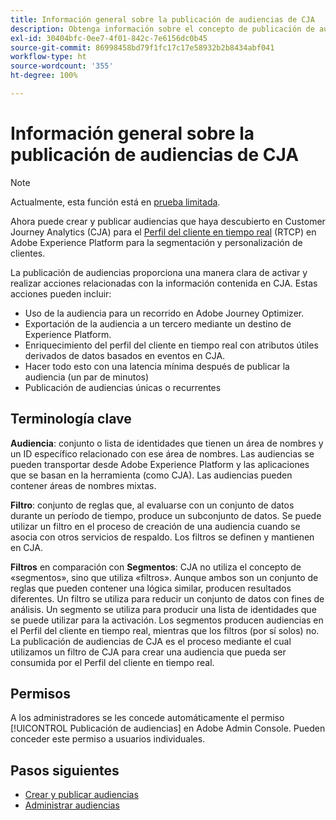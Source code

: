 ```yaml
---
title: Información general sobre la publicación de audiencias de CJA
description: Obtenga información sobre el concepto de publicación de audiencias en Customer Journey Analytics
exl-id: 30404bfc-0ee7-4f01-842c-7e6156dc0b45
source-git-commit: 86998458bd79f1fc17c17e58932b2b8434abf041
workflow-type: ht
source-wordcount: '355'
ht-degree: 100%

---
```


# Información general sobre la publicación de audiencias de CJA

>[!NOTE]
>
>Actualmente, esta función está en [prueba limitada](/help/release-notes/releases.md).

Ahora puede crear y publicar audiencias que haya descubierto en Customer Journey Analytics (CJA) para el [Perfil del cliente en tiempo real](https://experienceleague.adobe.com/docs/experience-platform/profile/home.html?lang=es) (RTCP) en Adobe Experience Platform para la segmentación y personalización de clientes.

La publicación de audiencias proporciona una manera clara de activar y realizar acciones relacionadas con la información contenida en CJA. Estas acciones pueden incluir:

* Uso de la audiencia para un recorrido en Adobe Journey Optimizer.
* Exportación de la audiencia a un tercero mediante un destino de Experience Platform.
* Enriquecimiento del perfil del cliente en tiempo real con atributos útiles derivados de datos basados en eventos en CJA.
* Hacer todo esto con una latencia mínima después de publicar la audiencia (un par de minutos)
* Publicación de audiencias únicas o recurrentes

## Terminología clave

**Audiencia**: conjunto o lista de identidades que tienen un área de nombres y un ID específico relacionado con ese área de nombres. Las audiencias se pueden transportar desde Adobe Experience Platform y las aplicaciones que se basan en la herramienta (como CJA). Las audiencias pueden contener áreas de nombres mixtas.

**Filtro**: conjunto de reglas que, al evaluarse con un conjunto de datos durante un período de tiempo, produce un subconjunto de datos. Se puede utilizar un filtro en el proceso de creación de una audiencia cuando se asocia con otros servicios de respaldo. Los filtros se definen y mantienen en CJA.

**Filtros** en comparación con **Segmentos**: CJA no utiliza el concepto de «segmentos», sino que utiliza «filtros». Aunque ambos son un conjunto de reglas que pueden contener una lógica similar, producen resultados diferentes. Un filtro se utiliza para reducir un conjunto de datos con fines de análisis. Un segmento se utiliza para producir una lista de identidades que se puede utilizar para la activación. Los segmentos producen audiencias en el Perfil del cliente en tiempo real, mientras que los filtros (por sí solos) no. La publicación de audiencias de CJA es el proceso mediante el cual utilizamos un filtro de CJA para crear una audiencia que pueda ser consumida por el Perfil del cliente en tiempo real.

## Permisos

A los administradores se les concede automáticamente el permiso [!UICONTROL Publicación de audiencias] en Adobe Admin Console. Pueden conceder este permiso a usuarios individuales.

## Pasos siguientes

* [Crear y publicar audiencias](/help/components/audiences/publish.md)
* [Administrar audiencias](/help/components/audiences/manage.md)
